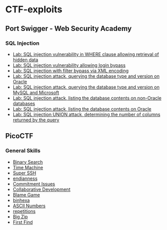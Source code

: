 # CTF-exploits
## Port Swigger - Web Security Academy
### SQL Injection
- [Lab: SQL injection vulnerability in WHERE clause allowing retrieval of hidden data](web-security-academy/sqli/1_SQL_injection_vulnerability_in_WHERE_clause_allowing_retrieval_of_hidden_data/exploit.py)
- [Lab: SQL injection vulnerability allowing login bypass](web-security-academy/sqli/2_SQL_injection_vulnerability_allowing_login_bypass/exploit.py)
- [Lab: SQL injection with filter bypass via XML encoding](web-security-academy/sqli/3_SQL_injection_with_filter_bypass_via_XML_encoding/exploit.py)
- [Lab: SQL injection attack, querying the database type and version on Oracle](web-security-academy/sqli/4_SQL_injection_attack_querying_the_database_type_and_version_on_Oracle/exploit.py)
- [Lab: SQL injection attack, querying the database type and version on MySQL and Microsoft](web-security-academy/sqli/5_SQL_injection_attack_querying_the_database_type_and_version_on_MySQL_and_Microsoft/exploit.py)
- [Lab: SQL injection attack, listing the database contents on non-Oracle databases](web-security-academy/sqli/6_SQL_injection_attack_listing_the_database_contents_on_non_Oracle_databases/exploit.py)
- [Lab: SQL injection attack, listing the database contents on Oracle](web-security-academy/sqli/7_SQL_injection_attack_listing_the_database_contents_on_Oracle/exploit.py)
- [Lab: SQL injection UNION attack, determining the number of columns returned by the query](web-security-academy/sqli/8_SQL_injection_UNION_attack_determining_the_number_of_columns_returned_by_the_query/exploit.py)

## PicoCTF
### General Skills
- [Binary Search](picoCTF/general-skills/binary-search/exploit.py)
- [Time Machine](picoCTF/general-skills/time-machine/exploit.sh)
- [Super SSH](picoCTF/general-skills/super-ssh/exploit.sh)
- [endianness](picoCTF/general-skills/endianness/exploit.sh)
- [Commitment Issues](picoCTF/general-skills/commitment-issues/exploit.sh)
- [Collaborative Development](picoCTF/general-skills/collaborative-development/exploit.sh)
- [Blame Game]()
- [binhexa]()
- [ASCII Numbers]()
- [repetitions](picoCTF/general-skills/repetitions/exploit.sh)
- [Big Zip]()
- [First Find]()